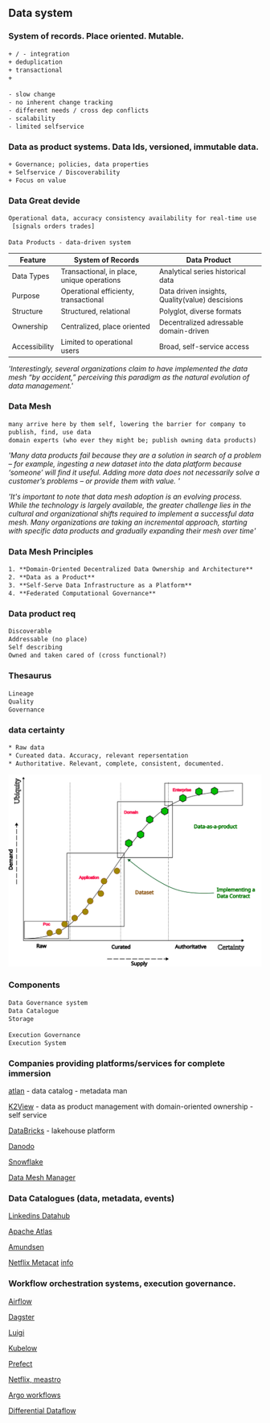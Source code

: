 ## Data system
### System of records. Place oriented. Mutable.
    + / - integration
    + deduplication
    + transactional
    + 

    - slow change
    - no inherent change tracking
    - different needs / cross dep conflicts
    - scalability
    - limited selfservice

### Data as product systems. Data Ids, versioned, immutable data.
    + Governance; policies, data properties
    + Selfservice / Discoverability
    + Focus on value

### Data Great devide
    Operational data, accuracy consistency availability for real-time use
     [signals orders trades]

    Data Products - data-driven system

    
| Feature | System of Records | Data Product |
|----------|----------|----------|
|    Data Types     |  Transactional, in place, unique operations        | Analytical series historical data          |
|    Purpose     |  Operational efficienty, transactional        | Data driven insights,  Quality(value) descisions          |
|    Structure     |  Structured, relational        | Polyglot, diverse formats          |
|Ownership|Centralized, place oriented| Decentralized adressable domain-driven
|Accessibility|Limited to operational users| Broad, self-service access




*'Interestingly, several organizations claim to have implemented the data mesh “by accident,” perceiving this paradigm as the natural evolution of data management.'*



### Data Mesh
    many arrive here by them self, lowering the barrier for company to publish, find, use data
    domain experts (who ever they might be; publish owning data products)

*'Many data products fail because they are a solution in search of a problem – for example, ingesting a new dataset into the data platform because ‘someone’ will find it useful. Adding more data does not necessarily solve a customer’s problems – or provide them with value. '*

*'It's important to note that data mesh adoption is an evolving process. While the technology is largely available, the greater challenge lies in the cultural and organizational shifts required to implement a successful data mesh. Many organizations are taking an incremental approach, starting with specific data products and gradually expanding their mesh over time'*

### Data Mesh Principles
    1. **Domain-Oriented Decentralized Data Ownership and Architecture**
    2. **Data as a Product**
    3. **Self-Serve Data Infrastructure as a Platform**
    4. **Federated Computational Governance**

### Data product req
    Discoverable
    Addressable (no place)
    Self describing 
    Owned and taken cared of (cross functional?)

### Thesaurus
    Lineage 
    Quality 
    Governance

### data certainty 
    * Raw data
    * Cureated data. Accuracy, relevant repersentation
    * Authoritative. Relevant, complete, consistent, documented.

    
![Data Mesh Architecture](./pics/data_certitude.svg)


### Components

    Data Governance system
    Data Catalogue
    Storage

    Execution Governance 
    Execution System


### Companies providing platforms/services for complete immersion
[atlan](https://atlan.com/?ref=/p/data-catalog-data-mesh/)
    - data catalog
    - metadata man

[K2View](https://www.k2view.com/)
    - data as product management with domain-oriented ownership
    - self service

[DataBricks](https://www.databricks.com/)
    - lakehouse platform

[Danodo](https://www.denodo.com/)

[Snowflake](www.snowflake.com/)

[Data Mesh Manager](https://www.datamesh-manager.com/)


### Data Catalogues (data, metadata, events)
[Linkedins Datahub](https://datahubproject.io/)

[Apache Atlas](https://atlas.apache.org/#/)

[Amundsen](https://www.amundsen.io/)

[Netflix Metacat](https://github.com/Netflix/metacat)
[info](https://netflixtechblog.com/metacat-making-big-data-discoverable-and-meaningful-at-netflix-56fb36a53520)

### Workflow orchestration systems, execution governance. 


[Airflow](https://airflow.apache.org/)

[Dagster](https://dagster.io/)

[Luigi](https://github.com/spotify/luigi)

[Kubelow](https://www.kubeflow.org/)

[Prefect](https://www.prefect.io/)

[Netflix, meastro](https://github.com/Netflix/maestro)

[Argo workflows](https://argoproj.github.io/workflows/)



[Differential Dataflow](https://github.com/timelydataflow/differential-dataflow/blob/master/differentialdataflow.pdf)